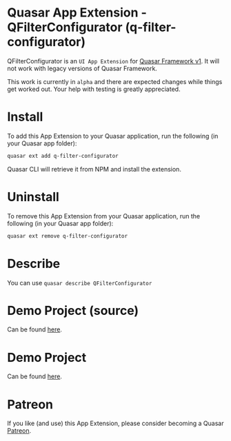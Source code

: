 Quasar App Extension - QFilterConfigurator (q-filter-configurator)
===

QFilterConfigurator is an `UI App Extension` for [Quasar Framework v1](https://quasar.dev/). It will not work with legacy versions of Quasar Framework.

This work is currently in `alpha` and there are expected changes while things get worked out. Your help with testing is greatly appreciated.

# Install
To add this App Extension to your Quasar application, run the following (in your Quasar app folder):
```bash
quasar ext add q-filter-configurator
```
Quasar CLI will retrieve it from NPM and install the extension.

# Uninstall
To remove this App Extension from your Quasar application, run the following (in your Quasar app folder):
```bash
quasar ext remove q-filter-configurator
```

# Describe
You can use `quasar describe QFilterConfigurator`

# Demo Project (source)
Can be found [here](https://github.com/heartbeatLV/app-extension-q-filter-configurator/tree/master/demo).

# Demo Project
Can be found [here](https://heartbeatLV.github.io/app-extension-q-filter-configurator).

# Patreon
If you like (and use) this App Extension, please consider becoming a Quasar [Patreon](https://www.patreon.com/quasarframework).

